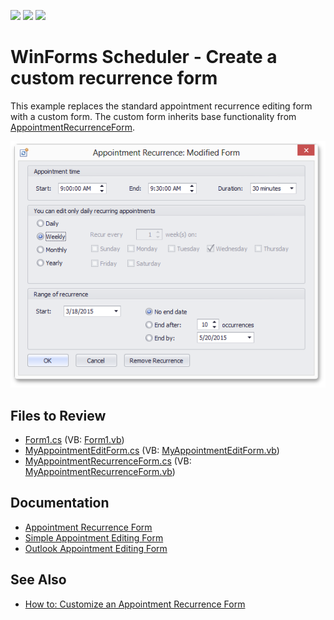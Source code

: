 <!-- default badges list -->
![](https://img.shields.io/endpoint?url=https://codecentral.devexpress.com/api/v1/VersionRange/128634104/19.2.3%2B)
[![](https://img.shields.io/badge/Open_in_DevExpress_Support_Center-FF7200?style=flat-square&logo=DevExpress&logoColor=white)](https://supportcenter.devexpress.com/ticket/details/T220994)
[![](https://img.shields.io/badge/📖_How_to_use_DevExpress_Examples-e9f6fc?style=flat-square)](https://docs.devexpress.com/GeneralInformation/403183)
<!-- default badges end -->

# WinForms Scheduler - Create a custom recurrence form

This example replaces the standard appointment recurrence editing form with a custom form. The custom form inherits base functionality from [AppointmentRecurrenceForm](https://docs.devexpress.com/WindowsForms/DevExpress.XtraScheduler.UI.AppointmentRecurrenceForm).

![WinForms Scheduler - Create a custom recurrence form](https://raw.githubusercontent.com/DevExpress-Examples/how-to-create-a-custom-recurrence-form-using-the-appointmentrecurrenceform-descendant-t220994/14.2.3+/media/e6730faa-d303-11e4-80bf-00155d62480c.png)


## Files to Review

* [Form1.cs](./CS/CustomRecurrenceFormDescendantSample/Form1.cs) (VB: [Form1.vb](./VB/CustomRecurrenceFormDescendantSample/Form1.vb))
* [MyAppointmentEditForm.cs](./CS/CustomRecurrenceFormDescendantSample/MyAppointmentEditForm.cs) (VB: [MyAppointmentEditForm.vb](./VB/CustomRecurrenceFormDescendantSample/MyAppointmentEditForm.vb))
* [MyAppointmentRecurrenceForm.cs](./CS/CustomRecurrenceFormDescendantSample/MyAppointmentRecurrenceForm.cs) (VB: [MyAppointmentRecurrenceForm.vb](./VB/CustomRecurrenceFormDescendantSample/MyAppointmentRecurrenceForm.vb))


## Documentation

* [Appointment Recurrence Form](https://docs.devexpress.com/WindowsForms/115477/controls-and-libraries/scheduler/visual-elements/dialogs/appointment-recurrence-form)
* [Simple Appointment Editing Form](https://docs.devexpress.com/WindowsForms/115047/controls-and-libraries/scheduler/visual-elements/dialogs/simple-former-default-appointment-editing-form)
* [Outlook Appointment Editing Form](https://docs.devexpress.com/WindowsForms/115048/controls-and-libraries/scheduler/visual-elements/dialogs/outlook-appointment-editing-form)


## See Also

* [How to: Customize an Appointment Recurrence Form](https://docs.devexpress.com/WindowsForms/2880/controls-and-libraries/scheduler/examples/forms/how-to-create-a-custom-appointment-recurrence-form-method-1)
